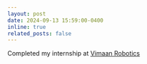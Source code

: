 ```yaml
---
layout: post
date: 2024-09-13 15:59:00-0400
inline: true
related_posts: false
---
```



Completed my internship at [Vimaan Robotics](https://vimaan.ai)